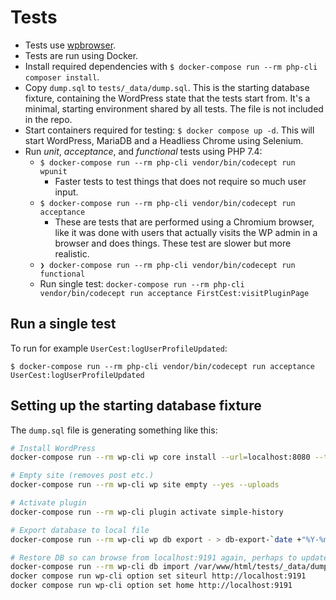 # Tests

- Tests use [wpbrowser](https://wpbrowser.wptestkit.dev/).
- Tests are run using Docker.
- Install required dependencies with `$ docker-compose run --rm php-cli composer install`.
- Copy `dump.sql` to `tests/_data/dump.sql`.
  This is the starting database fixture, containing the WordPress state that the tests start from. It's a minimal, starting environment shared by all tests. The file is not included in the repo.
- Start containers required for testing:
  `$ docker compose up -d`.
  This will start WordPress, MariaDB and a Headliess Chrome using Selenium.
- Run _unit_, _acceptance_, and _functional_ tests using PHP 7.4:
  - `$ docker-compose run --rm php-cli vendor/bin/codecept run wpunit`
    - Faster tests to test things that does not require so much user input.
  - `$ docker-compose run --rm php-cli vendor/bin/codecept run acceptance`
    - These are tests that are performed using a Chromium browser, like it was done with users that actually visits the WP admin in a browser and does things. These test are slower but more realistic.
  - `❯ docker-compose run --rm php-cli vendor/bin/codecept run functional`
  - Run single test: `docker-compose run --rm php-cli vendor/bin/codecept run acceptance FirstCest:visitPluginPage`

## Run a single test

To run for example `UserCest:logUserProfileUpdated`:

`$ docker-compose run --rm php-cli vendor/bin/codecept run acceptance UserCest:logUserProfileUpdated`

## Setting up the starting database fixture

The `dump.sql` file is generating something like this:

```sh
# Install WordPress
docker-compose run --rm wp-cli wp core install --url=localhost:8080 --title=wp-tests --admin_user=admin --admin_email=test@example.com --admin_password=admin --skip-email

# Empty site (removes post etc.)
docker-compose run --rm wp-cli wp site empty --yes --uploads

# Activate plugin
docker-compose run --rm wp-cli plugin activate simple-history

# Export database to local file
docker-compose run --rm wp-cli wp db export - > db-export-`date +"%Y-%m-%d_%H:%M"`.sql

# Restore DB so can browse from localhost:9191 again, perhaps to update the fixture
docker-compose run --rm wp-cli db import /var/www/html/tests/_data/dump.sql
docker compose run wp-cli option set siteurl http://localhost:9191
docker compose run wp-cli option set home http://localhost:9191
```
